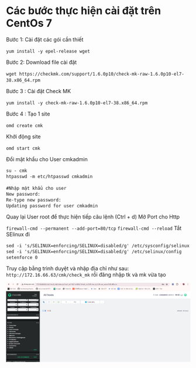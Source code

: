 # Các bước thực hiện cài đặt trên CentOs 7

Bước 1: Cài đặt các gói cần thiết 

`yum install -y epel-release wget`


Bước 2: Download file cài đặt 

`wget https://checkmk.com/support/1.6.0p10/check-mk-raw-1.6.0p10-el7-38.x86_64.rpm`

Bước 3 : Cài đặt Check MK

`yum install -y check-mk-raw-1.6.0p10-el7-38.x86_64.rpm`

Bước 4 : Tạo 1 site 

`omd create cmk`

Khởi động site

`omd start cmk`


Đổi mật khẩu cho User cmkadmin

```
su - cmk
htpasswd -m etc/htpasswd cmkadmin

#Nhập mật khẩu cho user
New password:
Re-type new password:
Updating password for user cmkadmin

```
Quay lại User root để thực hiện tiếp câu lệnh (Ctrl + d)
Mở Port cho Http

`firewall-cmd --permanent --add-port=80/tcp`
`firewall-cmd --reload`
Tắt SElinux đi 

```
sed -i 's/SELINUX=enforcing/SELINUX=disabled/g' /etc/sysconfig/selinux
sed -i 's/SELINUX=enforcing/SELINUX=disabled/g' /etc/selinux/config
setenforce 0

```

Truy cập bằng trình duyệt và nhập địa chỉ như sau:     `http://172.16.66.63/cmk/check_mk` rồi đăng nhập tk và mk vừa tạo


![](./image/Screenshot_3.png)



